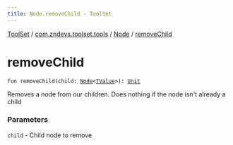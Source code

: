 ```yaml
---
title: Node.removeChild - ToolSet
---
```


[ToolSet](../../index.html) / [com.zndevs.toolset.tools](../index.html) / [Node](index.html) / [removeChild](./remove-child.html)

# removeChild

`fun removeChild(child: `[`Node`](index.html)`<`[`TValue`](index.html#TValue)`>): `[`Unit`](https://kotlinlang.org/api/latest/jvm/stdlib/kotlin/-unit/index.html)

Removes a node from our children. Does nothing if the node isn't already a child

### Parameters

`child` - Child node to remove